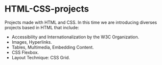 # HTML-CSS-projects
Projects made with HTML and CSS.
In this time we are introducing diverses projects based in HTML that include:
- Accessibility and Internationalization by the W3C Organization.
- Images, Hyperlinks.
- Tables, Multimedia, Embedding Content.
- CSS Flexbox.
- Layout Technique: CSS Grid.
